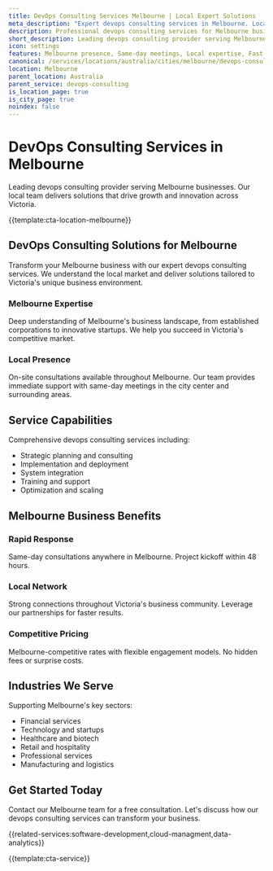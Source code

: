 ```yaml
---
title: DevOps Consulting Services Melbourne | Local Expert Solutions
meta_description: "Expert devops consulting services in Melbourne. Local team, same-day consultations, proven results. Transform your business today."
description: Professional devops consulting services for Melbourne businesses
short_description: Leading devops consulting provider serving Melbourne and Victoria.
icon: settings
features: Melbourne presence, Same-day meetings, Local expertise, Fast deployment, Competitive rates, Proven track record
canonical: /services/locations/australia/cities/melbourne/devops-consulting-melbourne.html
location: Melbourne
parent_location: Australia
parent_service: devops-consulting
is_location_page: true
is_city_page: true
noindex: false
---
```


# DevOps Consulting Services in Melbourne

Leading devops consulting provider serving Melbourne businesses. Our local team delivers solutions that drive growth and innovation across Victoria.

{{template:cta-location-melbourne}}

## DevOps Consulting Solutions for Melbourne

Transform your Melbourne business with our expert devops consulting services. We understand the local market and deliver solutions tailored to Victoria's unique business environment.

### Melbourne Expertise

Deep understanding of Melbourne's business landscape, from established corporations to innovative startups. We help you succeed in Victoria's competitive market.

### Local Presence

On-site consultations available throughout Melbourne. Our team provides immediate support with same-day meetings in the city center and surrounding areas.

## Service Capabilities

Comprehensive devops consulting services including:
- Strategic planning and consulting
- Implementation and deployment
- System integration
- Training and support
- Optimization and scaling

## Melbourne Business Benefits

### Rapid Response
Same-day consultations anywhere in Melbourne. Project kickoff within 48 hours.

### Local Network
Strong connections throughout Victoria's business community. Leverage our partnerships for faster results.

### Competitive Pricing
Melbourne-competitive rates with flexible engagement models. No hidden fees or surprise costs.

## Industries We Serve

Supporting Melbourne's key sectors:
- Financial services
- Technology and startups
- Healthcare and biotech
- Retail and hospitality
- Professional services
- Manufacturing and logistics

## Get Started Today

Contact our Melbourne team for a free consultation. Let's discuss how our devops consulting services can transform your business.

{{related-services:software-development,cloud-managment,data-analytics}}

{{template:cta-service}}
